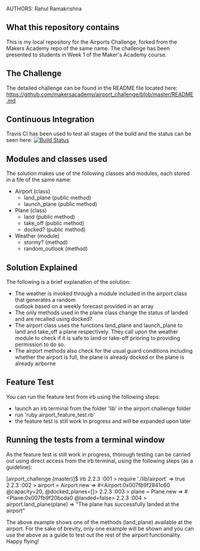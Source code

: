 AUTHORS: Rahul Ramakrishna

What this repository contains
-----------------------------

This is my local repository for the Airports Challenge, forked from the Makers Academy repo of the same name.
The challenge has been presented to students in Week 1 of the Maker's Academy course.

The Challenge
-------------
The detailed challenge can be found in the README file located here:
https://github.com/makersacademy/airport_challenge/blob/master/README.md

Continuous Integration
----------------------
Travis CI has been used to test all stages of the build and the status can be seen here:
[![Build Status](https://travis-ci.org/rahulrama/airport_challenge.svg?branch=master)](https://travis-ci.org/rahulrama/airport_challenge)

Modules and classes used
------------------------
The solution makes use of the following classes and modules, each stored in a file of the same name:
- Airport (class)
  - land_plane (public method)
  - launch_plane (public method)
- Plane (class)
  - land (public method)
  - take_off (public method)
  - docked? (public method)
- Weather (module)
  - stormy? (method)
  - random_outlook (method)

Solution Explained
------------------
The following is a brief explanation of the solution:
- The weather is invoked through a module included in the airport class that generates a random  
  outlook based on a weekly forecast provided in an array
- The only methods used in the plane class change the status of landed and are recalled using docked?
- The airport class uses the functions land_plane and launch_plane to land and take_off a plane
  respectively. They call upon the weather module to check if it is safe to land or take-off prioring to
  providing permission to do so.
- The airport methods also check for the usual guard conditions including whether the airport is full,
  the plane is already docked or the plane is already airborne

Feature Test
------------
You can run the feature test from irb using the following steps:
- launch an irb terminal from the folder 'lib' in the airport challenge folder
- run 'ruby airport_feature_test.rb'
- the feature test is still work in progress and will be expanded upon later

Running the tests from a terminal window
----------------------------------------
As the feature test is still work in progress, thorough testing can be carried out using direct access from the
irb terminal, using the following steps (as a guideline):

[airport_challenge (master)]$ irb
2.2.3 :001 > require './lib/airport'
 => true
2.2.3 :002 > airport = Airport.new
 => #<Airport:0x007fb9f2841c60 @capacity=20, @docked_planes=[]>
2.2.3 :003 > plane = Plane.new
 => #<Plane:0x007fb9f20bcda0 @landed=false>
2.2.3 :004 > airport.land_plane(plane)
 => "The plane has successfully landed at the airport"

 The above example shows one of the methods (land_plane) available at the airport. For the sake of brevity, only
 one example will be shown and you can use the above as a guide to test out the rest of the airport functionality.
 Happy flying!
